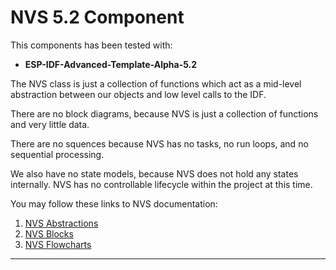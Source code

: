 # NVS 5.2 Component

This components has been tested with: 
* **ESP-IDF-Advanced-Template-Alpha-5.2**

The NVS class is just a collection of functions which act as a mid-level abstraction between our objects and low level calls to the IDF.

There are no block diagrams, because NVS is just a collection of functions and very little data.

There are no squences because NVS has no tasks, no run loops, and no sequential processing.

We also have no state models, because NVS does not hold any states internally.  NVS has no controllable lifecycle within the project at this time.

You may follow these links to NVS documentation:
1) [NVS Abstractions](./src/nvs/docs/nvs_abstractions.md)  
2) [NVS Blocks](./src/nvs/docs/nvs_blocks.md)  
3) [NVS Flowcharts](./src/nvs/docs/nvs_flowcharts.md)  
___  